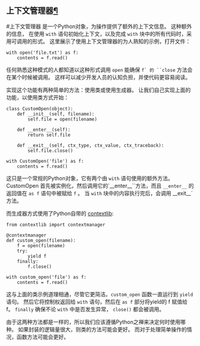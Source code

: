 ## 上下文管理器[¶](https://pythonguidecn.readthedocs.io/zh/latest/writing/structure.html#id9#id12 "永久链接至标题")

#上下文管理器 是一个Python对象，为操作提供了额外的上下文信息。 这种额外的信息， 在使用 `with` 语句初始化上下文，以及完成 `with` 块中的所有代码时，采用可调用的形式。 这里展示了使用上下文管理器的为人熟知的示例，打开文件：

```
with open('file.txt') as f:
    contents = f.read()

```

任何熟悉这种模式的人都知道以这种形式调用 `open` 能确保 ```f` 的 ``close``` 方法会在某个时候被调用。 这样可以减少开发人员的认知负担，并使代码更容易阅读。

实现这个功能有两种简单的方法：使用类或使用生成器。 让我们自己实现上面的功能，以使用类方式开始：

```
class CustomOpen(object):
    def __init__(self, filename):
        self.file = open(filename)

    def __enter__(self):
        return self.file

    def __exit__(self, ctx_type, ctx_value, ctx_traceback):
        self.file.close()

with CustomOpen('file') as f:
    contents = f.read()

```

这只是一个常规的Python对象，它有两个由 `with` 语句使用的额外方法。 CustomOpen 首先被实例化，然后调用它的\`\_\_enter\_\_\`\`方法，而且 `__enter__` 的返回值在 `as f` 语句中被赋给 `f` 。 当 `with` 块中的内容执行完后，会调用 \_\_exit\_\_\` 方法。

而生成器方式使用了Python自带的 [contextlib](https://docs.python.org/2/library/contextlib.html):

```
from contextlib import contextmanager

@contextmanager
def custom_open(filename):
    f = open(filename)
    try:
        yield f
    finally:
        f.close()

with custom_open('file') as f:
    contents = f.read()

```

这与上面的类示例道理相通，尽管它更简洁。`custom_open` 函数一直运行到 `yield` 语句。 然后它将控制权返回给 `with` 语句，然后在 `as f` 部分将yield的 f 赋值给f。 `finally` 确保不论 `with` 中是否发生异常， `close()` 都会被调用。

由于这两种方法都是一样的，所以我们应该遵循Python之禅来决定何时使用哪种。 如果封装的逻辑量很大，则类的方法可能会更好。 而对于处理简单操作的情况，函数方法可能会更好。